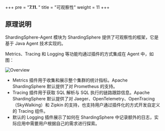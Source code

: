 +++
pre = "<b>7.11. </b>"
title = "可观察性"
weight = 11
+++

## 原理说明

ShardingSphere-Agent 模块为 ShardingSphere 提供了可观察性的框架，它是基于 Java Agent 技术实现的。

Metrics、Tracing 和 Logging 等功能均通过插件的方式集成在 Agent 中，如图：

![Overview](https://shardingsphere.apache.org/document/current/img/apm/overview_v4.png)

- Metrics 插件用于收集和展示整个集群的统计指标。Apache ShardingSphere 默认提供了对 Prometheus 的支持。
- Tracing 插件用于获取 SQL 解析与 SQL 执行的链路跟踪信息。Apache ShardingSphere 默认提供了对 Jaeger、OpenTelemetry、OpenTracing（SkyWalking）和 Zipkin 的支持，也支持用户通过插件化的方式开发自定义的 Tracing 组件。
- 默认的 Logging 插件展示了如何在 ShardingSphere 中记录额外的日志，实际应用中需要用户根据自己的需求进行探索。
